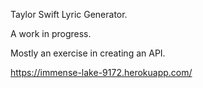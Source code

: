 Taylor Swift Lyric Generator. 

A work in progress. 

Mostly an exercise in creating an API.

https://immense-lake-9172.herokuapp.com/